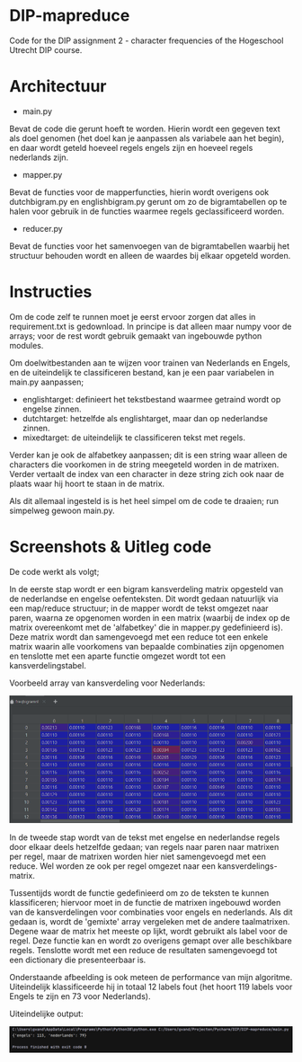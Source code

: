 # DIP-mapreduce
Code for the DIP assignment 2 - character frequencies of the Hogeschool Utrecht DIP course.

# Architectuur
- main.py 

Bevat de code die gerunt hoeft te worden. Hierin wordt
een gegeven text als doel genomen (het doel kan je aanpassen als variabele
aan het begin), en daar wordt geteld hoeveel regels engels zijn en hoeveel
regels nederlands zijn.

- mapper.py

Bevat de functies voor de mapperfuncties, hierin wordt overigens
ook dutchbigram.py en englishbigram.py gerunt om zo de bigramtabellen
op te halen voor gebruik in de functies waarmee regels geclassificeerd worden.

- reducer.py

Bevat de functies voor het samenvoegen van de bigramtabellen waarbij
het structuur behouden wordt en alleen de waardes bij elkaar opgeteld
worden.

# Instructies
Om de code zelf te runnen moet je eerst ervoor zorgen dat alles in
requirement.txt is gedownload. In principe is dat alleen maar numpy voor de arrays;
voor de rest wordt gebruik gemaakt van ingebouwde python modules.

Om doelwitbestanden aan te wijzen voor trainen van Nederlands en Engels,
en de uiteindelijk te classificeren bestand, kan je een paar variabelen in
main.py aanpassen;

- englishtarget: definieert het tekstbestand waarmee getraind wordt op
engelse zinnen.
- dutchtarget: hetzelfde als englishtarget, maar dan op nederlandse zinnen.
- mixedtarget: de uiteindelijk te classificeren tekst met regels.

Verder kan je ook de alfabetkey aanpassen; dit is een string waar alleen de
characters die voorkomen in de string meegeteld worden in de matrixen.
Verder vertaalt de index van een character in deze string zich ook naar
de plaats waar hij hoort te staan in de matrix.

Als dit allemaal ingesteld is is het heel simpel om de code te draaien;
run simpelweg gewoon main.py.

# Screenshots & Uitleg code
De code werkt als volgt;

In de eerste stap wordt er een bigram kansverdeling matrix opgesteld
van de nederlandse en engelse oefenteksten. Dit wordt gedaan natuurlijk via
een map/reduce structuur; in de mapper wordt de tekst omgezet naar paren,
waarna ze opgenomen worden in een matrix (waarbij de index op de matrix
overeenkomt met de 'alfabetkey' die in mapper.py gedefinieerd is). Deze
matrix wordt dan samengevoegd met een reduce tot een enkele matrix
waarin alle voorkomens van bepaalde combinaties zijn opgenomen en
tenslotte met een aparte functie omgezet wordt tot een kansverdelingstabel.

Voorbeeld array van kansverdeling voor Nederlands:

![screenshot see in github](https://github.com/SwagLag/DIP-mapreduce/blob/main/docimages/pycharm64_3eY3OltY9j.png?raw=true)

In de tweede stap wordt van de tekst met engelse en nederlandse
regels door elkaar deels hetzelfde gedaan; van regels naar paren
naar matrixen per regel, maar de matrixen worden hier niet samengevoegd
met een reduce. Wel worden ze ook per regel omgezet naar een kansverdelings-
matrix.

Tussentijds wordt de functie gedefinieerd om zo de teksten te kunnen
klassificeren; hiervoor moet in de functie de matrixen ingebouwd
worden van de kansverdelingen voor combinaties voor engels en
nederlands. Als dit gedaan is, wordt de 'gemixte' array vergeleken met
de andere taalmatrixen. Degene waar de matrix het meeste op lijkt, wordt gebruikt als
label voor de regel. Deze functie kan en wordt zo overigens gemapt over alle
beschikbare regels. Tenslotte wordt met een reduce de resultaten samengevoegd
tot een dictionary die presenteerbaar is.

Onderstaande afbeelding is ook meteen de performance van mijn
algoritme. Uiteindelijk klassificeerde hij in totaal 12 labels fout (het hoort
119 labels voor Engels te zijn en 73 voor Nederlands).

Uiteindelijke output:

![screenshot see in github](https://github.com/SwagLag/DIP-mapreduce/blob/main/docimages/pycharm64_lXcrSmeuW6.png?raw=true)